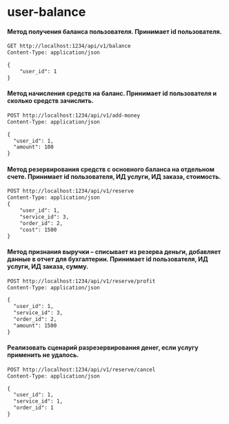 # user-balance

#### Метод получения баланса пользователя. Принимает id пользователя.
```html
GET http://localhost:1234/api/v1/balance
Content-Type: application/json

{
    "user_id": 1
}
```
#### Метод начисления средств на баланс. Принимает id пользователя и сколько средств зачислить.
```html
POST http://localhost:1234/api/v1/add-money
Content-Type: application/json

{
  "user_id": 1,
  "amount": 100
}
```
#### Метод резервирования средств с основного баланса на отдельном счете. Принимает id пользователя, ИД услуги, ИД заказа, стоимость.
```html
POST http://localhost:1234/api/v1/reserve
Content-Type: application/json
{
    "user_id": 1,
    "service_id": 3,
    "order_id": 2,
    "cost": 1500
}
```
#### Метод признания выручки – списывает из резерва деньги, добавляет данные в отчет для бухгалтерии. Принимает id пользователя, ИД услуги, ИД заказа, сумму.
```html
POST http://localhost:1234/api/v1/reserve/profit
Content-Type: application/json

{
  "user_id": 1,
  "service_id": 3,
  "order_id": 2,
  "amount": 1500
}
```
#### Реализовать сценарий разрезервирования денег, если услугу применить не удалось.
```html
POST http://localhost:1234/api/v1/reserve/cancel
Content-Type: application/json

{
  "user_id": 1,
  "service_id": 1,
  "order_id": 1
}
```